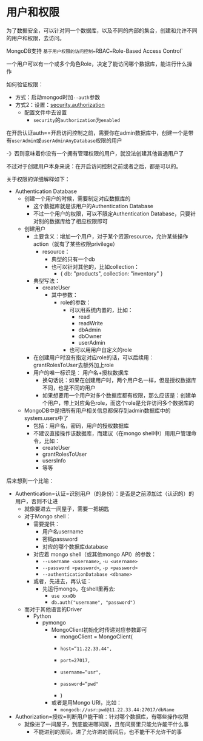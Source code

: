 # 用户和权限

为了数据安全，可以针对同一个数据库，以及不同的内部的集合，创建和允许不同的用户和权限，去访问。

MongoDB支持 `基于用户权限的访问控制=`RBAC`=`Role-Based Access Control`

一个用户可以有一个或多个角色Role，决定了能访问哪个数据库，能进行什么操作

如何验证权限：

* 方式：启动mongod时加`--auth`参数
* 方式2：设置：[security.authorization](https://docs.mongodb.com/manual/reference/configuration-options/#security.authorization)
  * 配置文件中去设置
    * `security`的`authorization`为`enabled`

在开启认证auth==开启访问控制之前，需要你在admin数据库中，创建一个是带有`userAdmin`或`userAdminAnyDatabase`权限的用户

-》否则意味着你没有一个拥有管理权限的用户，就没法创建其他普通用户了

不过对于创建用户本身来说：在开启访问控制之前或者之后，都是可以的。

关于权限的详细解释如下：

* Authentication Database
    * 创建一个用户的时候，需要制定对应数据库的
        * 这个数据库就是该用户的Authentication Database
        * 不过一个用户的权限，可以不限定Authentication Database，只要针对别的数据库给了相应权限即可
    * 创建用户
        * 主要含义：增加一个用户，对于某个资源resource，允许某些操作action（就有了某些权限privilege）
            * resource：
                * 典型的只有一个db
                * 也可以针对其他的，比如collection：
                    * { db: "products", collection: "inventory" }
        * 典型写法：
            * createUser
                * 其中参数：
                    * role的参数：
                        * 可以用系统内置的，比如：
                            * read
                            * readWrite
                            * dbAdmin
                            * dbOwner
                            * userAdmin
                        * 也可以用用户自定义的role
        * 在创建用户时没有指定对应role的话，可以后续用：grantRolesToUser去额外加上role
        * 用户的唯一标识是： 用户名+授权数据库
            * 换句话说：如果在创建用户时，两个用户名一样，但是授权数据库不同，也是不同的用户
            * 如果想要用一个用户对多个数据库都有权限，那么应该是：创建单个用户，带上对应角色role，而这个role是允许访问多个数据库的
    * MongoDB中是把所有用户相关信息都保存到admin数据库中的system.users中了
        * 包括：用户名，密码，用户的授权数据库
        * 不建议直接操作该数据库，而建议（在mongo shell中）用用户管理命令，比如：
            * createUser
            * grantRolesToUser
            * usersInfo
            * 等等

后来想到一个比喻：

* Authentication=认证=识别用户（的身份）：是否是之前添加过（认识的）的用户，否则不让进
    * 就像要进去一间屋子，需要一把钥匙
    * 对于Mongo shell：
        * 需要提供：
            * 用户名username
            * 密码password
            * 对应的哪个数据库database
        * 对应着 mongo shell（或其他mongo API）的参数：
            * `--username <username>`, `-u <username>`
            * `--password <password>`, `-p <password>`
            * `--authenticationDatabase <dbname>`
        * 或者，先进去，再认证：
            * 先运行mongo，在shell里再去:
                * `use xxxDb`
                * `db.auth("username", "password")`
    * 而对于其他语言的Driver
        * Python
            * pymongo
                * MongoClient初始化时传递对应参数即可
                    * mongoClient = MongoClient(
                    *     host=“11.22.33.44",
                    *     port=27017,
                    *     username=“usr",
                    *     password=“pwd"
                    * )
                * 或者是用Mongo URI，比如：
                  * `mongodb://usr:pwd@11.22.33.44:27017/dbName`
* Authorization=授权=判断用户能干嘛：针对哪个数据库，有哪些操作权限
    * 就像进了一间屋子，到底能进哪间房，且每间房里只能允许能干什么事
        * 不能进别的房间，进了允许进的房间后，也不能干不允许干的事
